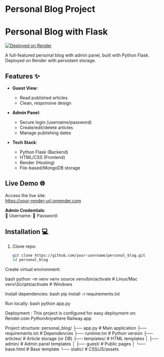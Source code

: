 # Personal Blog Project
# Personal Blog with Flask

[![Deployed on Render](https://img.shields.io/badge/Render-Deployed-brightgreen)](https://your-render-url.onrender.com)

A full-featured personal blog with admin panel, built with Python Flask. Deployed on Render with persistent storage.

## Features ✨

- **Guest View**:
  - Read published articles
  - Clean, responsive design

- **Admin Panel**:
  - Secure login (username/password)
  - Create/edit/delete articles
  - Manage publishing dates

- **Tech Stack**:
  - Python Flask (Backend)
  - HTML/CSS (Frontend)
  - Render (Hosting)
  - File-based/MongoDB storage

## Live Demo 🌐
Access the live site:  
https://your-render-url.onrender.com

**Admin Credentials**:  
👤 Username: 
🔑 Password: 

## Installation 💻
1. Clone repo:
   ```bash
   git clone https://github.com/your-username/personal_blog.git
   cd personal_blog


Create virtual environment:

bash
python -m venv venv
source venv/bin/activate  # Linux/Mac
venv\Scripts\activate     # Windows


Install dependencies:
bash
pip install -r requirements.txt

Run locally:
bash
python app.py

Deployment :
This project is configured for easy deployment on:
Render.com
PythonAnywhere
Railway.app


Project structure:
personal_blog/
├── app.py                # Main application
├── requirements.txt      # Dependencies
├── runtime.txt           # Python version
├── articles/             # Article storage (or DB)
├── templates/            # HTML templates
│   ├── admin/            # Admin panel templates
│   ├── guest/            # Public pages
│   └── base.html         # Base template
└── static/               # CSS/JS/assets
